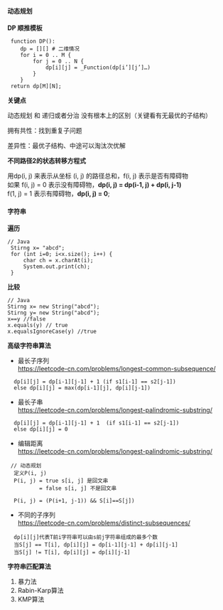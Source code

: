 #### 动态规划

**DP 顺推模板**

```
 function DP(): 
    dp = [][] # ⼆维情况 
    for i = 0 .. M { 
        for j = 0 .. N { 
            dp[i][j] = _Function(dp[i’][j’]…) 
        } 
    } 
 return dp[M][N];
```
**关键点**

动态规划 和 递归或者分治 没有根本上的区别（关键看有无最优的子结构）

拥有共性：找到重复子问题

差异性：最优子结构、中途可以淘汰次优解

**不同路径2的状态转移方程式** 

用dp(i, j) 来表示从坐标 (i, j) 的路径总和，f(i, j) 表示是否有障碍物  
如果 f(i, j) = 0 表示没有障碍物，**dp(i, j) = dp(i-1, j) + dp(i, j-1)**  
f(1, j) = 1 表示有障碍物，**dp(i, j) = 0**; 

#### 字符串

**遍历**
```
// Java
 Stirng x= "abcd";
 for (int i=0; i<x.size(); i++) {
     char ch = x.charAt(i);
     System.out.print(ch);
 }
```
**比较**
```
// Java
Stirng x= new String("abcd");
Stirng y= new String("abcd");
x==y //false
x.equals(y) // true
x.equalsIgnoreCase(y) //true
```
**高级字符串算法**  
- 最长子序列   
  https://leetcode-cn.com/problems/longest-common-subsequence/
```
  dp[i][j] = dp[i-1][j-1] + 1 (if s1[i-1] == s2[j-1])  
  else dp[i][j] = max(dp[i-1][j], dp[i][j-1])  
```
- 最长子串  
  https://leetcode-cn.com/problems/longest-palindromic-substring/
```
  dp[i][j] = dp[i-1][j-1] + 1  (if s1[i-1] == s2[j-1])  
  else dp[i][j] = 0
```
- 编辑距离  
  https://leetcode-cn.com/problems/longest-palindromic-substring/
```
 // 动态规划
  定义P(i, j)
  P(i, j) = true s[i, j] 是回文串
          = false s[i, j] 不是回文串
          
  P(i, j) = (P(i+1, j-1)) && S[i]==S[j])
```
- 不同的子序列  
  https://leetcode-cn.com/problems/distinct-subsequences/
```
  dp[i][j]代表T前i字符串可以由s前j字符串组成的最多个数
  当S[j] == T[i], dp[i][j] = dp[i-1][j-1] + dp[i][j-1]
  当S[j] != T[i], dp[i][j] = dp[i][j-1]
```

**字符串匹配算法**
1. 暴力法
2. Rabin-Karp算法
3. KMP算法
